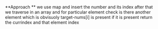 **Approach **
we use map and insert the number and its index after that we traverse in an array
and for particular element check is there another element which is obvisuoly
target-nums[i] is present if it is present return the currindex and that element index
​